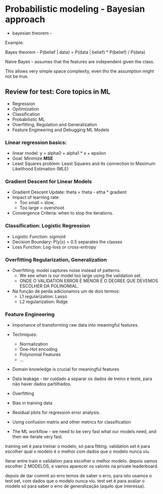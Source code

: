# Probabilistic modeling - Bayesian approach

- bayesian theorem - 

Example: 

Bayes theorem - P(belief | data) = P(data | belief) * P(belief) / P(data)

Naive Bayes - assumes that the features are independent given the class.

This allows very simple space complexity, even tho the assumption might not be true.

## Review for test: Core topics in ML

- Regression
- Opitimization
- Classification
- Probabilistic ML
- Overfitting, Regulation and Generalization
- Feature Engineering and Debugging ML Models

### Linear regression basics:

- linear model: y = alpha0 + alpha1 * x + epsilon
- Goal: Minimize **MSE**
- Least Squares problem: Least Squares and its connection to Maximum Likelihood Estimation (MLE)

### Gradient Descent for Linear Models

- Gradient Descent Update: theta = theta - etha * gradient
- Impact of learning rate:
  - Too small = slow,
  - Too large = overshoot
- Convergence Criteria: when to stop the iterations.

### Classification: Logistic Regression

- Logistic Function: sigmoid
- Decision Boundary: P(y|x) = 0.5 separates the classes
- Loss Function: Log-loss or cross-entropy

### Overfitting Regularization, Generalization

- Overfitting: model captures noise instead of patterns.
  - We see when is our model too large using the validation set.
  - ONDE O VALIDATION ERROR É MENOR É O DEGREE QUE DEVEMOS ESCOLHER DA POLINOMIAL.
- Na função de perda adicionamos um de dois termos:
  - L1 regularization: Lasso 
  - L2 regularization: Ridge

### Feature Engineering 

- Importance of transforming raw data into meaningful features.
- Techniques:
  - Normalization
  - One-Hot encoding
  - Polynomial Features
  - ...
- Domain knowledge is crucial for meaningful features

- Data leakage - ter cuidado a separar os dados de treino e teste, para não haver dados partilhados.
- Overfitting
- Bias in training data

- Residual plots for regression error analysis.
- Using confusion matrix and other metrics for classification
- The ML workflow - we need to be very fast what our models need, and then we iterate very fast.

training set é para treinar o modelo, só para fitting.
validation set é para escolher qual o modelo é o melhor com dados que o modelo nunca viu.

Iterar entre train e validation para escolher o melhor modelo. depois vamos escolher 2 MODELOS, e vamos aparecer os valores na private leaderboard.

depois de dar commit ao erro temos de saber o erro, para isto usamos o test set, com dados que o modelo nunca viu.
test set é para avaliar o modelo só para saber o erro de generalização (aquilo que interessa).

